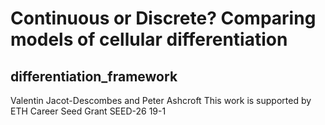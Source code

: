 # Continuous or Discrete? Comparing models of cellular differentiation
## differentiation_framework

Valentin Jacot-Descombes and Peter Ashcroft
This work is supported by ETH Career Seed Grant SEED-26 19-1


